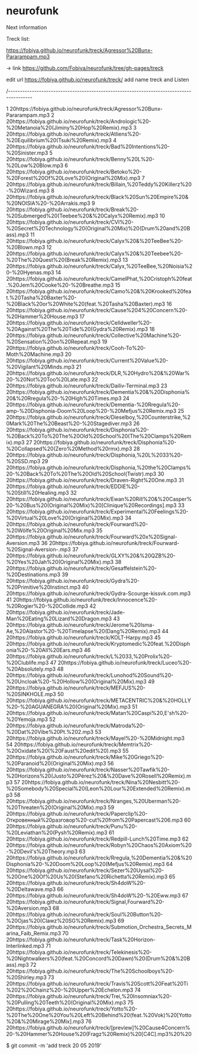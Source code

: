 # neurofunk

Next information 

Treck list: 

https://fobiya.github.io/neurofunk/treck/Agressor%20Bunx-Pararampam.mp3


-> link https://github.com/Fobiya/neurofunk/tree/gh-pages/treck

edit url  https://fobiya.github.io/neurofunk/treck/  add name treck  and  Listen


/----------------------------------------------------------------------------------------


1 20https://fobiya.github.io/neurofunk/treck/Agressor%20Bunx-Pararampam.mp3
2 20https://fobiya.github.io/neurofunk/treck/Andrologic%20-%20Metanoia%20(Jiminy%20Hop%20Remix).mp3
3 20https://fobiya.github.io/neurofunk/treck/Atliens%20-%20Equilibrium%20(Tsuki%20Remix).mp3
4 20https://fobiya.github.io/neurofunk/treck/Bad%20Intentions%20-%20Sinister.mp3
5 20https://fobiya.github.io/neurofunk/treck/Benny%20L%20-%20Low%20Blow.mp3
6 20https://fobiya.github.io/neurofunk/treck/Betoko%20-%20Forest%20Of%20Love%20(Original%20Mix).mp3
7 20https://fobiya.github.io/neurofunk/treck/Billain,%20Teddy%20Killerz%20-%20Wizard.mp3
8 20https://fobiya.github.io/neurofunk/treck/Black%20Sun%20Empire%20&%20NOISIA%20-%20Arrakis.mp3
9 20https://fobiya.github.io/neurofunk/treck/Break%20-%20Submerged%20(Teebee%20&amp;%20Calyx%20Remix).mp3
10 20https://fobiya.github.io/neurofunk/treck/CVI%20-%20Secret%20Technology%20(Original%20Mix)%20(Drum%20and%20Bass).mp3
11 20https://fobiya.github.io/neurofunk/treck/Calyx%20&%20TeeBee%20-%20Blown.mp3
12 20https://fobiya.github.io/neurofunk/treck/Calyx%20&%20Teebee%20-%20The%20Quest%20(Break%20Remix).mp3
13 20https://fobiya.github.io/neurofunk/treck/Calyx,%20TeeBee,%20Noisia%20-%20Hyenas.mp3
14 20https://fobiya.github.io/neurofunk/treck/CamelPhat,%20Cristoph%20feat.%20Jem%20Cooke%20-%20Breathe.mp3
15 20https://fobiya.github.io/neurofunk/treck/Camo%20&%20Krooked%20feat.%20Tasha%20Baxter%20-%20Black%20or%20White%20(feat.%20Tasha%20Baxter).mp3
16 20https://fobiya.github.io/neurofunk/treck/Cause%204%20Concern%20-%20Hammer%20House.mp3
17 20https://fobiya.github.io/neurofunk/treck/Celldweller%20-%20Against%20The%20Tide%20(Gydra%20Remix).mp3
18 20https://fobiya.github.io/neurofunk/treck/Collective%20Machine%20-%20Sensation%20on%20Repeat.mp3
19 20https://fobiya.github.io/neurofunk/treck/Cooh-To%20-Moth%20Machine.mp3
20 20https://fobiya.github.io/neurofunk/treck/Current%20Value%20-%20Vigilant%20Minds.mp3
21 20https://fobiya.github.io/neurofunk/treck/DLR,%20Hydro%20&%20War%20-%20Not%20Too%20Late.mp3
22 20https://fobiya.github.io/neurofunk/treck/Dailiv-Terminal.mp3
23 20https://fobiya.github.io/neurofunk/treck/Dementia%20&%20Disphonia%20&%20Rregula%20-%20High%20Times.mp3
24 20https://fobiya.github.io/neurofunk/treck/Dementia-%20Rregula%20-amp-%20Disphonia-Doom%20Loop%20-%20Mefjus%20Remix.mp3
25 20https://fobiya.github.io/neurofunk/treck/Dieselboy,%20Counterstrike,%20Mark%20The%20Beast%20-%20Stagediver.mp3
26 20https://fobiya.github.io/neurofunk/treck/Disphonia%20-%20Back%20To%20The%20Old%20School%20(The%20Clamps%20Remix).mp3
27 20https://fobiya.github.io/neurofunk/treck/Disphonia%20-%20Collapsed%20(Zero%20Method%20rmx).mp3
28 20https://fobiya.github.io/neurofunk/treck/Disphonia,%20L%2033%20-%20SSD.mp3
29 20https://fobiya.github.io/neurofunk/treck/Disphonia,%20the%20Clamps%20-%20Back%20To%20The%20Old%20School(Twistr).mp3
30 20https://fobiya.github.io/neurofunk/treck/Draven-Right%20One.mp3
31 20https://fobiya.github.io/neurofunk/treck/EDDIE%20-%20Still%20Healing.mp3
32 20https://fobiya.github.io/neurofunk/treck/Ewan%20Rill%20&%20Casper%20-%20Bus%20(Original%20Mix)%20[Clinique%20Recordings].mp3
33 20https://fobiya.github.io/neurofunk/treck/Experimental%20Feelings%20-%20Virtual%20Love%20(Original%20Mix).mp3
34 20https://fobiya.github.io/neurofunk/treck/Fourward%20-%20Wölfe%20Original%20Mix.mp3
35 20https://fobiya.github.io/neurofunk/treck/Fourward%20x%20Signal-Aversion.mp3
36 20https://fobiya.github.io/neurofunk/treck/Fourward-%20Signal-Aversion-.mp3
37 20https://fobiya.github.io/neurofunk/treck/GLXY%20&%20QZB%20-%20Yes%20Jah%20(Original%20Mix).mp3
38 20https://fobiya.github.io/neurofunk/treck/Gesaffelstein%20-%20Destinations.mp3
39 20https://fobiya.github.io/neurofunk/treck/Gydra%20-%20Primitive%20Instinct.mp3
40 20https://fobiya.github.io/neurofunk/treck/Gydra-Scourge-kissvk.com.mp3
41 20https://fobiya.github.io/neurofunk/treck/Innocence%20-%20Rogier%20-%20Collide.mp3
42 20https://fobiya.github.io/neurofunk/treck/Jade-Man%20Eating%20Lizard%20Dragon.mp3
43 20https://fobiya.github.io/neurofunk/treck/Jerome%20Isma-Ae,%20Alastor%20-%20Timelapse%20(Dang%20Remix).mp3
44 20https://fobiya.github.io/neurofunk/treck/KOLT-Harpy.mp3
45 20https://fobiya.github.io/neurofunk/treck/Kryptomedic%20feat.%20Disphonia%20-%20All%20Ears.mp3
46 20https://fobiya.github.io/neurofunk/treck/L%2033,%20Prolix%20-%20Clublife.mp3
47 20https://fobiya.github.io/neurofunk/treck/Luceo%20-%20Absolutely.mp3
48 20https://fobiya.github.io/neurofunk/treck/Lunohod%20Sound%20-%20Uncloak%20-%20Hollow%20(Original%20Mix).mp3
49 20https://fobiya.github.io/neurofunk/treck/MEFJUS%20-%20SINKHOLE.mp3
50 20https://fobiya.github.io/neurofunk/treck/METACENTRIC%20&%20HOLLY%20-%20AGUANEGRA%20(Original%20Mix).mp3
51 20https://fobiya.github.io/neurofunk/treck/Matan%20Caspi%20,E'sh%20-%20Yemoja.mp3
52 20https://fobiya.github.io/neurofunk/treck/Matroda%20-%20Dat%20Vibe%20Pt.%202.mp3
53 20https://fobiya.github.io/neurofunk/treck/Mayel%20-%20Midnight.mp3
54 20https://fobiya.github.io/neurofunk/treck/Memtrix%20-%20Oxidate%20(%20Faust%20edit%20).mp3
55 20https://fobiya.github.io/neurofunk/treck/Mike%20Griego%20-%20Paranoid%20(Original%20Mix).mp3
56 20https://fobiya.github.io/neurofunk/treck/Nasser%20Tawfik%20-%20Horizons%20(Justo%20Pérez%20&%20Dave%20Rosell%20Remix).mp3
57 20https://fobiya.github.io/neurofunk/treck/Nina%20Nesbitt%20-%20Somebody%20Special%20(Leon%20Lour%20Extended%20Remix).mp3
58 20https://fobiya.github.io/neurofunk/treck/Nranges,%20Uberman%20-%20Threaten%20(Original%20Mix).mp3
59 20https://fobiya.github.io/neurofunk/treck/Paperclip%20-Откровенный%20разговор%20-cut%20from%20Papercast%206.mp3
60 20https://fobiya.github.io/neurofunk/treck/Punu%20-%20Leviathan%20(Pysh%20Remix).mp3
61 20https://fobiya.github.io/neurofunk/treck/Redpill-Lunch%20Time.mp3
62 20https://fobiya.github.io/neurofunk/treck/Robyn%20Chaos%20Axiom%20-%20Devil's%20Theory.mp3
63 20https://fobiya.github.io/neurofunk/treck/Rregula,%20Dementia%20&%20Disphonia%20-%20Doom%20Loop%20(Mefjus%20Remix).mp3
64 20https://fobiya.github.io/neurofunk/treck/Sezer%20Uysal%20-%20One%20Of%20Us%20(Stefano%20Richetta%20Remix).mp3
65 20https://fobiya.github.io/neurofunk/treck/Sh4doW%20-%20Deltawave.mp3
66 20https://fobiya.github.io/neurofunk/treck/Sh4doW%20-%20Eww.mp3
67 20https://fobiya.github.io/neurofunk/treck/Signal,Fourward%20-%20Aversion.mp3
68 20https://fobiya.github.io/neurofunk/treck/Soul%20Button%20-%20Ojas%20(Clawz%20SG%20Remix).mp3
69 20https://fobiya.github.io/neurofunk/treck/Submotion_Orchestra_Secrets_Marina_Faib_Remix.mp3
70 20https://fobiya.github.io/neurofunk/treck/Task%20Horizon-Interlinked.mp3
71 20https://fobiya.github.io/neurofunk/treck/Telekinesis%20-%20Nightwalkers%20(feat.%20Concord%20Dawn)%20(Drum%20&%20Bass).mp3
72 20https://fobiya.github.io/neurofunk/treck/The%20Schoolboys%20-%20Shirley.mp3
73 20https://fobiya.github.io/neurofunk/treck/Travis%20Scott%20Feat%20Ti%202%20Chainz%20-%20Upper%20Echelon.mp3
74 20https://fobiya.github.io/neurofunk/treck/Trei,%20Insomniax%20-%20Pulling%20Teeth%20(Original%20Mix).mp3
75 20https://fobiya.github.io/neurofunk/treck/Yotto%20-%20The%20One%20You%20Left%20Behind%20(feat.%20Vok)%20[Yotto%20&%20Mirage%20Mix].mp3
76 20https://fobiya.github.io/neurofunk/treck/[preview]%20Cause4Concern%20-%20Hammer%20House%20(Fragz%20Remix)%20[C4C].mp3%20%20

$ git commit -m 'add treck 20 05 2019'


